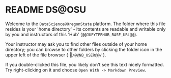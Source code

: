 # README DS@OSU

Welcome to the `DataScience@OregonState` platform. The folder where this file resides is your 'home directory' - its contents
are readable and writable only by you and instructors of this 'Hub' (`@@JUPYTERHUB_BASE_URL@@`).

Your instructor may ask you to find other files outside of your home directory; you can browse to other folders by clicking
the folder icon in the upper left of the file browser ( 📁`/@@NB_USER@@/` ).

If you double-clicked this file, you likely don't see this text nicely formatted. Try right-clicking on it and choose `Open With -> Markdown Preview`.
